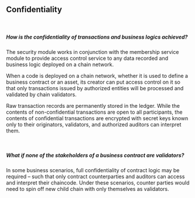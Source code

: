 ## Confidentiality
&nbsp;

##### How is the confidentiality of transactions and business logics achieved?
The security module works in conjunction with the membership service module to provide access control service to any data recorded and business logic deployed on a chain network. 

When a code is deployed on a chain network, whether it is used to define a business contract or an asset, its creator can put access control on it so that only transactions issued by authorized entities will be processed and validated by chain validators.

Raw transaction records are permanently stored in the ledger. While the contents of non-confidential transactions are open to all participants, the contents of confidential transactions are encrypted with secret keys known only to their originators, validators, and authorized auditors can interpret them.

&nbsp;
##### What if none of the stakeholders of a business contract are validators?
In some business scenarios, full confidentiality of contract logic may be required – such that only contract counterparties and auditors can access and interpret their chaincode. Under these scenarios, counter parties would need to spin off new child chain with only themselves as validators. 
